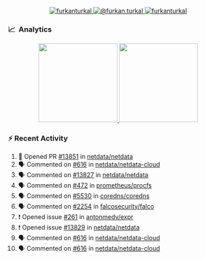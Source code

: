 <p align="center">
  <a href="https://linkedin.com/in/furkanturkal" target="blank">
    <img src="https://img.shields.io/badge/linkedin-%230077B5.svg?&style=for-the-badge&logo=linkedin&logoColor=white" alt="furkanturkal" />
  </a>
  <a href="https://medium.com/@furkan.turkal" target="blank">
    <img src="https://img.shields.io/badge/medium-%2312100E.svg?&style=for-the-badge&logo=medium&logoColor=white" alt="@furkan.turkal" />
  </a>
  <a href="https://twitter.com/furkanturkaI" target="blank">
    <img src="https://img.shields.io/badge/Twitter-1DA1F2?style=for-the-badge&logo=twitter&logoColor=white" alt="furkanturkaI" />
  </a>
</p>

### 📈 &nbsp;Analytics

<p align="center">
  <a href="https://coderstats.net/github/#Dentrax">
    <img height="180em" src="https://github-readme-stats-eight-theta.vercel.app/api?username=Dentrax&show_icons=true&theme=algolia&include_all_commits=true&count_private=true&line_height=26"/>
    <img height="180em" src="https://github-readme-stats-eight-theta.vercel.app/api/top-langs/?username=Dentrax&layout=compact&langs_count=8&theme=algolia&line_height=26"/>
  </a>
</p>

### :zap: Recent Activity

<!--START_SECTION:activity-->
1. 💪 Opened PR [#13851](https://github.com/netdata/netdata/pull/13851) in [netdata/netdata](https://github.com/netdata/netdata)
2. 🗣 Commented on [#616](https://github.com/netdata/netdata-cloud/issues/616) in [netdata/netdata-cloud](https://github.com/netdata/netdata-cloud)
3. 🗣 Commented on [#13827](https://github.com/netdata/netdata/issues/13827) in [netdata/netdata](https://github.com/netdata/netdata)
4. 🗣 Commented on [#472](https://github.com/prometheus/procfs/issues/472) in [prometheus/procfs](https://github.com/prometheus/procfs)
5. 🗣 Commented on [#5530](https://github.com/coredns/coredns/issues/5530) in [coredns/coredns](https://github.com/coredns/coredns)
6. 🗣 Commented on [#2254](https://github.com/falcosecurity/falco/issues/2254) in [falcosecurity/falco](https://github.com/falcosecurity/falco)
7. ❗️ Opened issue [#261](https://github.com/antonmedv/expr/issues/261) in [antonmedv/expr](https://github.com/antonmedv/expr)
8. ❗️ Opened issue [#13829](https://github.com/netdata/netdata/issues/13829) in [netdata/netdata](https://github.com/netdata/netdata)
9. 🗣 Commented on [#616](https://github.com/netdata/netdata-cloud/issues/616) in [netdata/netdata-cloud](https://github.com/netdata/netdata-cloud)
10. 🗣 Commented on [#616](https://github.com/netdata/netdata-cloud/issues/616) in [netdata/netdata-cloud](https://github.com/netdata/netdata-cloud)
<!--END_SECTION:activity-->
